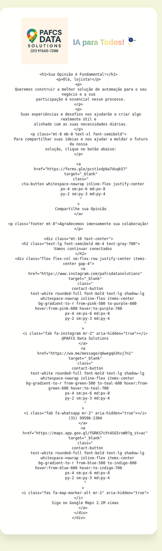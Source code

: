 <!doctype html>
<html lang="pt-br">
<head>
  <meta charset="utf-8" />
  <meta name="viewport" content="width=device-width, initial-scale=1.0" />
  <title>IA para Todos!</title>

  <link
    rel="stylesheet"
    href="https://cdnjs.cloudflare.com/ajax/libs/font-awesome/6.5.0/css/all.min.css"
  />

  <link rel="preconnect" href="https://fonts.googleapis.com" />
  <link rel="preconnect" href="https://fonts.gstatic.com" crossorigin />
  <link
    href="https://fonts.googleapis.com/css2?family=poppins:wght@400;600;700&display=swap"
    rel="stylesheet"
  />

  <script src="https://cdn.tailwindcss.com"></script>

  <style>
    html, body {
      min-height: 100vh;
      margin: 0;
      padding: 0;
      background-color: #f5f5dc;
      font-family: 'poppins', sans-serif;
      overflow-x: hidden;
    }

    .background-svg {
      position: fixed;
      top: 0; left: 0;
      width: 100%; height: 100%;
      z-index: 0;
    }

    .container {
      position: relative;
      z-index: 10;
      max-width: 600px;
      margin: 4rem auto 2rem;
      padding: 2rem 1.5rem;
      background: rgba(255,255,255,0.95);
      border-radius: 1.5rem;
      box-shadow: 0 15px 30px rgba(0,0,0,0.1);
      text-align: center;
      transition: .3s ease;
    }
    .container:hover {
      transform: translatey(-3px) scale(1.01);
      box-shadow: 0 20px 40px rgba(0,0,0,0.2);
    }

    h1 {
      color: #1e3a8a;
      font-size: 2.2rem;
      font-weight: 700;
      margin-bottom: .5rem;
    }
    p {
      color: #555;
      font-size: 1rem;
      margin-bottom: .5rem;
    }
    .footer {
      color: #777;
      font-size: .875rem;
    }

    .cta-button {
      display: inline-block;
      background-image: linear-gradient(45deg,#1e3a8a,#15803d);
      color: #fff;
      text-decoration: none;
      border-radius: 9999px;
      font-weight: 700;
      font-size: 1.2rem;
      box-shadow: 0 5px 15px rgba(0,0,0,0.15);
      transition: .3s ease;
    }
    .cta-button:hover {
      background-image: linear-gradient(45deg,#172e71,#116930);
      box-shadow: 0 8px 20px rgba(0,0,0,0.2);
    }

    /* estilo para os botões de contato */
    .contact-button {
      transition: all 0.3s ease-in-out;
    }
    .contact-button:hover {
       transform: translatey(-2px);
       box-shadow: 0 10px 20px rgba(0, 0, 0, 0.2);
    }


    .logo-container {
      display: flex;
      align-items: center;
      justify-content: center;
      gap: 1rem;
      margin-bottom: 1.5rem;
    }
    .logo {
      max-width: 150px;
      height: auto;
    }

    .gradient-title {
      font-size: 1.5rem;
      font-weight: 700;
      background: linear-gradient(90deg,#1e3a8a,#15803d,#facc15,#ef4444);
      -webkit-background-clip: text;
      -webkit-text-fill-color: transparent;
      text-shadow: 0 0 4px rgba(255,255,255,0.8);
      white-space: nowrap;
    }

    .pulse-icon {
      animation: pulsemove 3s ease-in-out infinite;
    }
    @keyframes pulsemove {
      0%   { transform: scale(1);   opacity: .9; }
      50%  { transform: scale(1.1); opacity: 1;  }
      100% { transform: scale(1);   opacity: .9; }
    }

    @media (min-width: 640px) {
      h1 { font-size: 3rem; }
      p  { font-size: 1.125rem; }
    }
    @media (max-width: 640px) {
      .gradient-title { font-size: 1rem; }
      .logo           { max-width: 120px; }
    }
  </style>
</head>

<body>
<svg
  class="background-svg"
  viewbox="0 0 1440 800"
  preserveAspectRatio="xMidYMid slice"
  xmlns="http://www.w3.org/2000/svg"
>
  <circle cx="280" cy="280" r="280" fill="#1e3a8a" />
  <circle cx="1160" cy="280" r="280" fill="#ef4444" />
  <circle cx="280" cy="520" r="280" fill="#facc15" />
  <circle cx="1160" cy="520" r="280" fill="#15803d" />
</svg>

  <div class="container">
    <div class="logo-container">
      <img src="Logo.jpeg" alt="Logo PAFCS Data Solutions" class="logo" />
      <div class="flex items-center gap-2">
        <span class="gradient-title">IA para Todos!</span>
        <svg
          class="pulse-icon"
          viewbox="0 0 48 48"
          width="32"
          height="32"
          xmlns="http://www.w3.org/2000/svg"
        >
          <circle cx="24" cy="24" r="10" fill="#1e3a8a" />
          <path
            d="m12 12 c18 18, 30 18, 36 12"
            stroke="#15803d"
            stroke-width="2"
            fill="none"
          />
          <path
            d="m12 36 c18 30, 30 30, 36 36"
            stroke="#facc15"
            stroke-width="2"
            fill="none"
          />
          <circle cx="24" cy="24" r="3" fill="#ef4444" />
        </svg>
      </div>
    </div>

    <h1>Sua Opinião é Fundamental!</h1>
    <p>Olá, lojista!</p>
    <p>
      Queremos construir a melhor solução de automação para o seu negócio e a sua
      participação é essencial nesse processo.
    </p>
    <p>
      Suas experiências e desafios nos ajudarão a criar algo realmente útil e
      alinhado com as suas necessidades diárias.
    </p>
    <p class="mt-8 mb-8 text-xl font-semibold">
      Para compartilhar suas ideias e nos ajudar a moldar o futuro da nossa
      solução, clique no botão abaixo:
    </p>

    <a
      href="https://forms.gle/pcst1sdpba7duqk57"
      target="_blank"
      class="
        cta-button whitespace-nowrap inline-flex justify-center
        px-4 sm:px-6 md:px-8
        py-2 sm:py-3 md:py-4
      "
    >
      Compartilhe sua Opinião
    </a>

    <p class="footer mt-8">Agradecemos imensamente sua colaboração!</p>

    <div class="mt-10 text-center">
      <h2 class="text-lg font-semibold mb-4 text-gray-700">
        Vamos continuar conectados
      </h2>
      <div class="flex flex-col sm:flex-row justify-center items-center gap-4">
        <a
          href="https://www.instagram.com/pafcsdatasolutions"
          target="_blank"
          class="
            contact-button
            text-white rounded-full font-bold text-lg shadow-lg
            whitespace-nowrap inline-flex items-center
            bg-gradient-to-r from-pink-500 to-purple-600 hover:from-pink-600 hover:to-purple-700
            px-4 sm:px-6 md:px-8
            py-2 sm:py-3 md:py-4
          "
        >
          <i class="fab fa-instagram mr-2" aria-hidden="true"></i>
          @PAFCS Data Solutions
        </a>
        <a
          href="https://wa.me/message/q6wegqk3hvj7n1"
          target="_blank"
          class="
            contact-button
            text-white rounded-full font-bold text-lg shadow-lg
            whitespace-nowrap inline-flex items-center
            bg-gradient-to-r from-green-500 to-teal-600 hover:from-green-600 hover:to-teal-700
            px-4 sm:px-6 md:px-8
            py-2 sm:py-3 md:py-4
          "
        >
          <i class="fab fa-whatsapp mr-2" aria-hidden="true"></i>
          (31) 99596-1304
        </a>
        <a
          href="https://maps.app.goo.gl/fGRKS7cVt4SG5rxW9?g_st=ac"
          target="_blank"
          class="
            contact-button
            text-white rounded-full font-bold text-lg shadow-lg
            whitespace-nowrap inline-flex items-center
            bg-gradient-to-r from-blue-500 to-indigo-600 hover:from-blue-600 hover:to-indigo-700
            px-4 sm:px-6 md:px-8
            py-2 sm:py-3 md:py-4
          "
        >
          <i class="fas fa-map-marker-alt mr-2" aria-hidden="true"></i>
          Siga no Google Maps 2.1M views
        </a>
      </div>
    </div>
  </div>

  <script>
  document.addEventListener('DOMContentLoaded', () => {
    const svg = document.querySelector('svg.background-svg');
    const circles = Array.from(svg.querySelectorAll('circle'));

    const viewbox = svg.viewBox.baseVal;

    const initialPositions = [
      { x: 280,  y: 280 },
      { x: 1160, y: 280 },
      { x: 280,  y: 520 },
      { x: 1160, y: 520 }
    ];
    const initialRadii = [280, 280, 280, 280];

    let data = [];

    function setupAnimation() {
      data = circles.map((c, i) => {
        const initR = initialRadii[i] * 0.6; 

        return {
          el: c,
          x: initialPositions[i].x,
          y: initialPositions[i].y,
          r: initR,
          vx: (Math.random() * 0.5 + 0.2) * (Math.random() < 0.5 ? -1 : 1),
          vy: (Math.random() * 0.5 + 0.2) * (Math.random() < 0.5 ? -1 : 1),
          vr: (Math.random() * 0.03 + 0.015) * (Math.random() < 0.5 ? -1 : 1),
          // --- ALTERAÇÃO FEITA AQUI ---
          rmin: initR * 0.70, // Encolhe até 70% do tamanho
          rmax: initR * 1.30  // Cresce até 130% do tamanho
        };
      });
    }

    setupAnimation();

    function animate() {
      data.forEach((d) => {
        d.x += d.vx;
        d.y += d.vy;
        d.r += d.vr;

        if (d.x - d.r < viewbox.x || d.x + d.r > viewbox.width) {
          d.vx *= -1;
        }
        if (d.y - d.r < viewbox.y || d.y + d.r > viewbox.height) {
          d.vy *= -1;
        }
        if (d.r < d.rmin || d.r > d.rmax) {
          d.vr *= -1;
        }

        d.el.setAttribute('cx', d.x);
        d.el.setAttribute('cy', d.y);
        d.el.setAttribute('r', d.r);
      });

      requestAnimationFrame(animate);
    }

    animate();
  });
</script>
</body>
</html>
